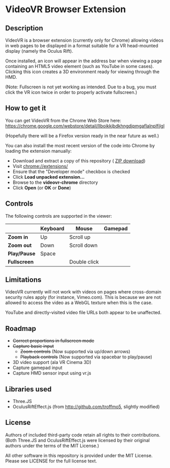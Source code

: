 # VideoVR Browser Extension

## Description

VideoVR is a browser extension (currently only for Chrome) allowing videos in
web pages to be displayed in a format suitable for a VR head-mounted display
(namely the Oculus Rift).

Once installed, an icon will appear in the address bar when viewing a page
containing an HTML5 video element (such as YouTube in some cases).
Clicking this icon creates a 3D environment ready for viewing through the HMD.

(Note: Fullscreen is not yet working as intended. Due to a bug, you must click 
the VR icon twice in order to properly activate fullscreen.)

## How to get it

You can get VideoVR from the Chrome Web Store here:
https://chrome.google.com/webstore/detail/llboikkjbdkhngdjpmgaflalnplfilgl

(Hopefully there will be a Firefox version ready in the near future as well.)

You can also install the most recent version of the code into Chrome by loading
the extension manually:

* Download and extract a copy of this repository (
  [ZIP download](https://github.com/BHSPitMonkey/VideoVR/archive/master.zip))
* Visit [chrome://extensions/](chrome://extensions/)
* Ensure that the "Developer mode" checkbox is checked
* Click **Load unpacked extension...**
* Browse to the **videovr-chrome** directory
* Click **Open** (or **OK** or **Done**)

## Controls

The following controls are supported in the viewer:

|                 | Keyboard | Mouse        | Gamepad |
| --------------- | -------- | ------------ | ------- |
| **Zoom in**     | Up       | Scroll up    |         |
| **Zoom out**    | Down     | Scroll down  |         |
| **Play/Pause**  | Space    |              |         |
| **Fullscreen**  |          | Double click |         |

## Limitations

VideoVR currently will not work with videos on pages where cross-domain 
security rules apply (for instance, Vimeo.com). This is because we are not 
allowed to access the video as a WebGL texture when this is the case.

YouTube and directly-visited video file URLs both appear to be unaffected.

## Roadmap

* ~~Correct proportions in fullscreen mode~~
* ~~Capture basic input~~
  * ~~Zoom controls~~ (Now supported via up/down arrows)
  * ~~Playback controls~~ (Now supported via spacebar to play/pause)
* 3D video support (ala VR Cinema 3D)
* Capture gamepad input
* Capture HMD sensor input using vr.js

## Libraries used

* Three.JS
* OculusRiftEffect.js (from http://github.com/troffmo5, slightly modified)

## License

Authors of included third-party code retain all rights to their contributions.
(Both Three.JS and OculusRiftEffect.js were licensed by their original authors
under the terms of the MIT License.)

All other software in this repository is provided under the MIT License.
Please see LICENSE for the full license text.
